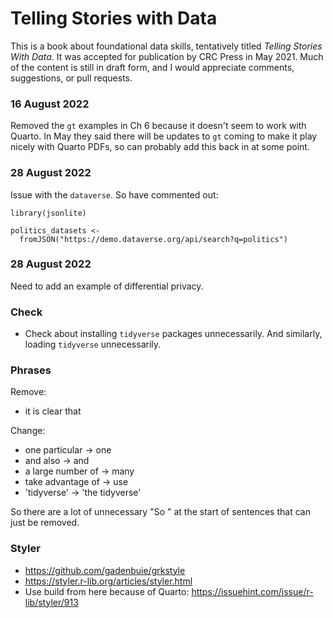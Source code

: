 # Telling Stories with Data

This is a book about foundational data skills, tentatively titled *Telling Stories With Data*. It was accepted for publication by CRC Press in May 2021. Much of the content is still in draft form, and I would appreciate comments, suggestions, or pull requests.


### 16 August 2022

Removed the `gt` examples in Ch 6 because it doesn't seem to work with Quarto. In May they said there will be updates to `gt` coming to make it play nicely with Quarto PDFs, so can probably add this back in at some point. 

### 28 August 2022

Issue with the `dataverse`. So have commented out:

```
library(jsonlite)

politics_datasets <-
  fromJSON("https://demo.dataverse.org/api/search?q=politics")
```
  
### 28 August 2022

Need to add an example of differential privacy.
  

### Check

- Check about installing `tidyverse` packages unnecessarily. And similarly, loading `tidyverse` unnecessarily.

### Phrases

Remove:

- it is clear that

Change:

- one particular -> one
- and also -> and
- a large number of -> many
- take advantage of -> use
- 'tidyverse' -> 'the tidyverse'

So there are a lot of unnecessary "So " at the start of sentences that can just be removed.


### Styler

- https://github.com/gadenbuie/grkstyle
- https://styler.r-lib.org/articles/styler.html
- Use build from here because of Quarto: https://issuehint.com/issue/r-lib/styler/913

